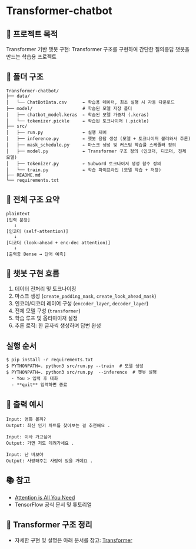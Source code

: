 # Transformer-chatbot 

## 📌 프로젝트 목적

  Transformer 기반 챗봇 구현: Transformer 구조를 구현하여 간단한 질의응답 챗봇을 만드는 학습용 프로젝트

## 📂 폴더 구조
```
Transformer-chatbot/   
├── data/
│   └── ChatBotData.csv      ← 학습용 데이터, 최초 실행 시 자동 다운로드
├── model/                   # 학습된 모델 저장 폴더  
│   ├── chatbot_model.keras  ← 학습된 모델 가중치 (.keras)
│   └── tokenizer.pickle     ← 학습된 토크나이저 (.pickle)
├── src/
│   ├── run.py               ← 실행 제어
│   ├── inference.py         ← 챗봇 응답 생성 (모델 + 토크나이저 불러와서 추론)
│   ├── mask_schedule.py     ← 마스크 생성 및 커스텀 학습률 스케줄러 정의
│   ├── model.py             ← Transformer 구조 정의 (인코더, 디코더, 전체 모델)
│   ├── tokenizer.py         ← Subword 토크나이저 생성 함수 정의
│   └── train.py             ← 학습 파이프라인 (모델 학습 + 저장)
├── README.md
└── requirements.txt
```

## 🧱 전체 구조 요약
  ```
  plaintext
  [입력 문장] 
     ↓
  [인코더 (self-attention)]
     ↓
  [디코더 (look-ahead + enc-dec attention)]
     ↓
  [출력층 Dense → 단어 예측]
  ```

## 🧭 챗봇 구현 흐름

  1. 데이터 전처리 및 토크나이징
  2. 마스크 생성 (`create_padding_mask`, `create_look_ahead_mask`)
  3. 인코더/디코더 레이어 구성 (`encoder_layer`, `decoder_layer`)
  4. 전체 모델 구성 (`transformer`)
  5. 학습 루프 및 옵티마이저 설정
  6. 추론 로직: 한 글자씩 생성하며 답변 완성
     
## 실행 순서
```
$ pip install -r requirements.txt
$ PYTHONPATH=. python3 src/run.py --train  # 모델 생성
$ PYTHONPATH=. python3 src/run.py  --inference  # 챗봇 실행
  - You > 입력 후 대화
  - **quit** 입력하면 종료
```


## 🔗 출력 예시
  ```
  Input: 영화 볼까?
  Output: 최신 인기 차트를 찾아보는 걸 추천해요 .
  
  Input: 이사 가고싶어
  Output: 가면 저도 데려가세요 .
  
  Input: 난 바보야
  Output: 사랑해주는 사람이 있을 거예요 .
  ```

## 📚 참고
  - [Attention is All You Need](https://arxiv.org/abs/1706.03762)
  - TensorFlow 공식 문서 및 튜토리얼


## 📝 Transformer 구조 정리
  - 자세한 구현 및 설명은 아래 문서를 참고:
  [Transformer](https://scratched-bedbug-41b.notion.site/Transformer-20949b64dbf580c38cfade8b185ad3c1?source=copy_link)